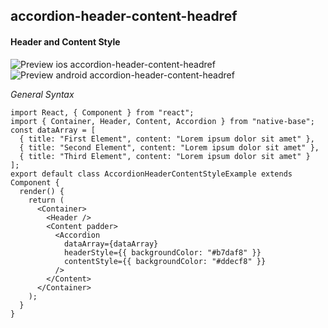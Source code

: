 ## accordion-header-content-headref
#### Header and Content Style

![Preview ios accordion-header-content-headref](https://github.com/GeekyAnts/NativeBase-KitchenSink/raw/v2.5.2/screenshots/ios/accordion-header-content-style.gif)
![Preview android accordion-header-content-headref](https://github.com/GeekyAnts/NativeBase-KitchenSink/raw/v2.5.2/screenshots/android/accordion-header-content-style.gif)


*General Syntax*
<pre class="line-numbers"><code class="language-jsx">import React, { Component } from "react";
import { Container, Header, Content, Accordion } from "native-base";
const dataArray = [
  { title: "First Element", content: "Lorem ipsum dolor sit amet" },
  { title: "Second Element", content: "Lorem ipsum dolor sit amet" },
  { title: "Third Element", content: "Lorem ipsum dolor sit amet" }
];
export default class AccordionHeaderContentStyleExample extends Component {
  render() {
    return (
      &lt;Container>
        &lt;Header />
        &lt;Content padder>
          &lt;Accordion
            dataArray={dataArray}
            headerStyle=&#123;{ backgroundColor: "#b7daf8" }}
            contentStyle=&#123;{ backgroundColor: "#ddecf8" }}
          />
        &lt;/Content>
      &lt;/Container>
    );
  }
}</code></pre><br />